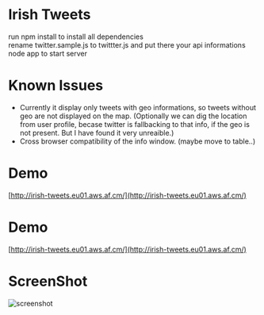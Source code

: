 Irish Tweets
============

run npm install to install all dependencies<br>
rename twitter.sample.js to twittter.js and put there your api informations<br>
node app to start server

Known Issues
============
- Currently it display only tweets with geo informations, so tweets without geo are not displayed on the map. (Optionally we can dig the location from user profile, becase twitter is fallbacking to that info, if the geo is not present. But I have found it very unreaible.)
- Cross browser compatibility of the info window. (maybe move to table..)

Demo
============
[http://irish-tweets.eu01.aws.af.cm/](http://irish-tweets.eu01.aws.af.cm/)



Demo
============
[http://irish-tweets.eu01.aws.af.cm/](http://irish-tweets.eu01.aws.af.cm/)


ScreenShot
============
![screenshot](https://raw.github.com/danielhusar/Irish-tweets/master/public/img/screen.png)
